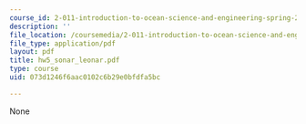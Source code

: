 ```yaml
---
course_id: 2-011-introduction-to-ocean-science-and-engineering-spring-2006
description: ''
file_location: /coursemedia/2-011-introduction-to-ocean-science-and-engineering-spring-2006/073d1246f6aac0102c6b29e0bfdfa5bc_hw5_sonar_leonar.pdf
file_type: application/pdf
layout: pdf
title: hw5_sonar_leonar.pdf
type: course
uid: 073d1246f6aac0102c6b29e0bfdfa5bc

---
```

None